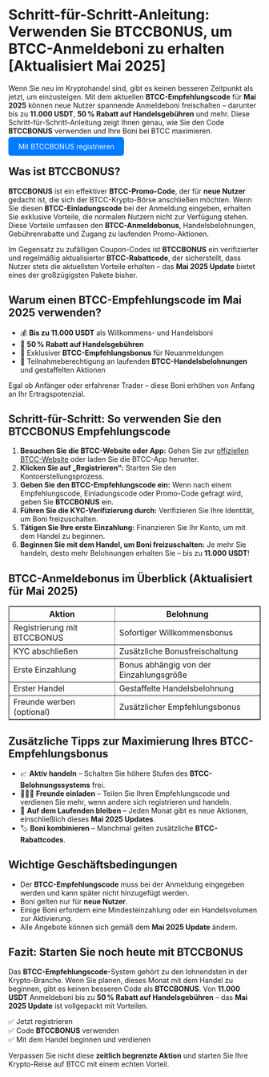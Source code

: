 <h1>Schritt-für-Schritt-Anleitung: Verwenden Sie BTCCBONUS, um BTCC-Anmeldeboni zu erhalten [Aktualisiert Mai 2025]</h1>

<p>Wenn Sie neu im Kryptohandel sind, gibt es keinen besseren Zeitpunkt als jetzt, um einzusteigen. Mit dem aktuellen <strong>BTCC-Empfehlungscode</strong> für <strong>Mai 2025</strong> können neue Nutzer spannende Anmeldeboni freischalten – darunter bis zu <strong>11.000 USDT</strong>, <strong>50 % Rabatt auf Handelsgebühren</strong> und mehr. Diese Schritt-für-Schritt-Anleitung zeigt Ihnen genau, wie Sie den Code <strong>BTCCBONUS</strong> verwenden und Ihre Boni bei BTCC maximieren.</p>
<p><a href="https://partner.btcc.com/us/c/BTCCBONUS/9303" target="_blank" style="color: white; background-color: #007bff; padding: 10px 20px; text-decoration: none; border-radius: 5px;">Mit BTCCBONUS registrieren</a></p>

<h2>Was ist BTCCBONUS?</h2>
<p><strong>BTCCBONUS</strong> ist ein effektiver <strong>BTCC-Promo-Code</strong>, der für <strong>neue Nutzer</strong> gedacht ist, die sich der BTCC-Krypto-Börse anschließen möchten. Wenn Sie diesen <strong>BTCC-Einladungscode</strong> bei der Anmeldung eingeben, erhalten Sie exklusive Vorteile, die normalen Nutzern nicht zur Verfügung stehen. Diese Vorteile umfassen den <strong>BTCC-Anmeldebonus</strong>, Handelsbelohnungen, Gebührenrabatte und Zugang zu laufenden Promo-Aktionen.</p>
<p>Im Gegensatz zu zufälligen Coupon-Codes ist <strong>BTCCBONUS</strong> ein verifizierter und regelmäßig aktualisierter <strong>BTCC-Rabattcode</strong>, der sicherstellt, dass Nutzer stets die aktuellsten Vorteile erhalten – das <strong>Mai 2025 Update</strong> bietet eines der großzügigsten Pakete bisher.</p>

<h2>Warum einen BTCC-Empfehlungscode im Mai 2025 verwenden?</h2>
<ul>
  <li>💰 <strong>Bis zu 11.000 USDT</strong> als Willkommens- und Handelsboni</li>
  <li>🧾 <strong>50 % Rabatt auf Handelsgebühren</strong></li>
  <li>🎁 Exklusiver <strong>BTCC-Empfehlungsbonus</strong> für Neuanmeldungen</li>
  <li>🔁 Teilnahmeberechtigung an laufenden <strong>BTCC-Handelsbelohnungen</strong> und gestaffelten Aktionen</li>
</ul>
<p>Egal ob Anfänger oder erfahrener Trader – diese Boni erhöhen von Anfang an Ihr Ertragspotenzial.</p>

<h2>Schritt-für-Schritt: So verwenden Sie den BTCCBONUS Empfehlungscode</h2>
<ol>
  <li><strong>Besuchen Sie die BTCC-Website oder App:</strong> Gehen Sie zur <a href="https://www.btcc.com" target="_blank" rel="noopener noreferrer">offiziellen BTCC-Website</a> oder laden Sie die BTCC-App herunter.</li>
  <li><strong>Klicken Sie auf „Registrieren“:</strong> Starten Sie den Kontoerstellungsprozess.</li>
  <li><strong>Geben Sie den BTCC-Empfehlungscode ein:</strong> Wenn nach einem Empfehlungscode, Einladungscode oder Promo-Code gefragt wird, geben Sie <strong>BTCCBONUS</strong> ein.</li>
  <li><strong>Führen Sie die KYC-Verifizierung durch:</strong> Verifizieren Sie Ihre Identität, um Boni freizuschalten.</li>
  <li><strong>Tätigen Sie Ihre erste Einzahlung:</strong> Finanzieren Sie Ihr Konto, um mit dem Handel zu beginnen.</li>
  <li><strong>Beginnen Sie mit dem Handel, um Boni freizuschalten:</strong> Je mehr Sie handeln, desto mehr Belohnungen erhalten Sie – bis zu <strong>11.000 USDT</strong>!</li>
</ol>

<h2>BTCC-Anmeldebonus im Überblick (Aktualisiert für Mai 2025)</h2>
<table border="1" cellpadding="8" cellspacing="0">
  <thead>
    <tr>
      <th>Aktion</th>
      <th>Belohnung</th>
    </tr>
  </thead>
  <tbody>
    <tr>
      <td>Registrierung mit BTCCBONUS</td>
      <td>Sofortiger Willkommensbonus</td>
    </tr>
    <tr>
      <td>KYC abschließen</td>
      <td>Zusätzliche Bonusfreischaltung</td>
    </tr>
    <tr>
      <td>Erste Einzahlung</td>
      <td>Bonus abhängig von der Einzahlungsgröße</td>
    </tr>
    <tr>
      <td>Erster Handel</td>
      <td>Gestaffelte Handelsbelohnung</td>
    </tr>
    <tr>
      <td>Freunde werben (optional)</td>
      <td>Zusätzlicher Empfehlungsbonus</td>
    </tr>
  </tbody>
</table>

<h2>Zusätzliche Tipps zur Maximierung Ihres BTCC-Empfehlungsbonus</h2>
<ul>
  <li>📈 <strong>Aktiv handeln</strong> – Schalten Sie höhere Stufen des <strong>BTCC-Belohnungssystems</strong> frei.</li>
  <li>🧑‍🤝‍🧑 <strong>Freunde einladen</strong> – Teilen Sie Ihren Empfehlungscode und verdienen Sie mehr, wenn andere sich registrieren und handeln.</li>
  <li>📅 <strong>Auf dem Laufenden bleiben</strong> – Jeden Monat gibt es neue Aktionen, einschließlich dieses <strong>Mai 2025 Updates</strong>.</li>
  <li>🏷 <strong>Boni kombinieren</strong> – Manchmal gelten zusätzliche <strong>BTCC-Rabattcodes</strong>.</li>
</ul>

<h2>Wichtige Geschäftsbedingungen</h2>
<ul>
  <li>Der <strong>BTCC-Empfehlungscode</strong> muss bei der Anmeldung eingegeben werden und kann später nicht hinzugefügt werden.</li>
  <li>Boni gelten nur für <strong>neue Nutzer</strong>.</li>
  <li>Einige Boni erfordern eine Mindesteinzahlung oder ein Handelsvolumen zur Aktivierung.</li>
  <li>Alle Angebote können sich gemäß dem <strong>Mai 2025 Update</strong> ändern.</li>
</ul>

<h2>Fazit: Starten Sie noch heute mit BTCCBONUS</h2>
<p>Das <strong>BTCC-Empfehlungscode</strong>-System gehört zu den lohnendsten in der Krypto-Branche. Wenn Sie planen, dieses Monat mit dem Handel zu beginnen, gibt es keinen besseren Code als <strong>BTCCBONUS</strong>. Von <strong>11.000 USDT</strong> Anmeldeboni bis zu <strong>50 % Rabatt auf Handelsgebühren</strong> – das <strong>Mai 2025 Update</strong> ist vollgepackt mit Vorteilen.</p>

<p>✅ Jetzt registrieren<br>
✅ Code <strong>BTCCBONUS</strong> verwenden<br>
✅ Mit dem Handel beginnen und verdienen</p>

<p>Verpassen Sie nicht diese <strong>zeitlich begrenzte Aktion</strong> und starten Sie Ihre Krypto-Reise auf BTCC mit einem echten Vorteil.</p>
